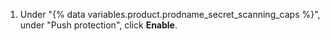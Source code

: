 1. Under "{% data variables.product.prodname_secret_scanning_caps %}", under "Push protection", click **Enable**.
